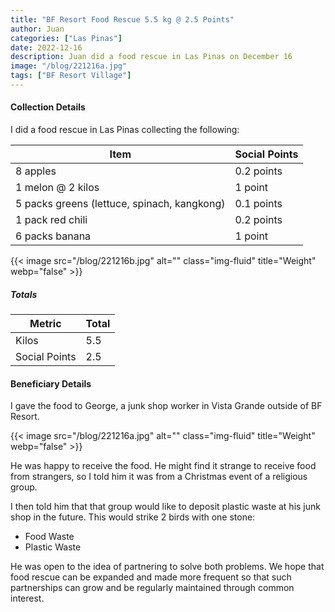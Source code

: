 ```yaml
---
title: "BF Resort Food Rescue 5.5 kg @ 2.5 Points"
author: Juan
categories: ["Las Pinas"]
date: 2022-12-16
description: Juan did a food rescue in Las Pinas on December 16
image: "/blog/221216a.jpg"
tags: ["BF Resort Village"]
---
```



#### Collection Details

I did a food rescue in Las Pinas collecting the following:

Item | Social Points
--- | ---
8 apples | 0.2 points
1 melon @ 2 kilos | 1 point
5 packs greens (lettuce, spinach, kangkong) | 0.1 points
1 pack red chili | 0.2 points
6 packs banana | 1 point

{{< image src="/blog/221216b.jpg" alt="" class="img-fluid" title="Weight" webp="false" >}}



##### Totals

Metric | Total
--- | ---
Kilos | 5.5
Social Points | 2.5


#### Beneficiary Details

I gave the food to George, a junk shop worker in Vista Grande outside of BF Resort.

{{< image src="/blog/221216a.jpg" alt="" class="img-fluid" title="Weight" webp="false" >}}


He was happy to receive the food. He might find it strange to receive food from strangers, so I told him it was from a Christmas event of a religious group. 

I then told him that that group would like to deposit plastic waste at his junk shop in the future. This would strike 2 birds with one stone:
- Food Waste
- Plastic Waste 

He was open to the idea of partnering to solve both problems. We hope that food rescue can be expanded and made more frequent so that such partnerships can grow and be regularly maintained through common interest.  


